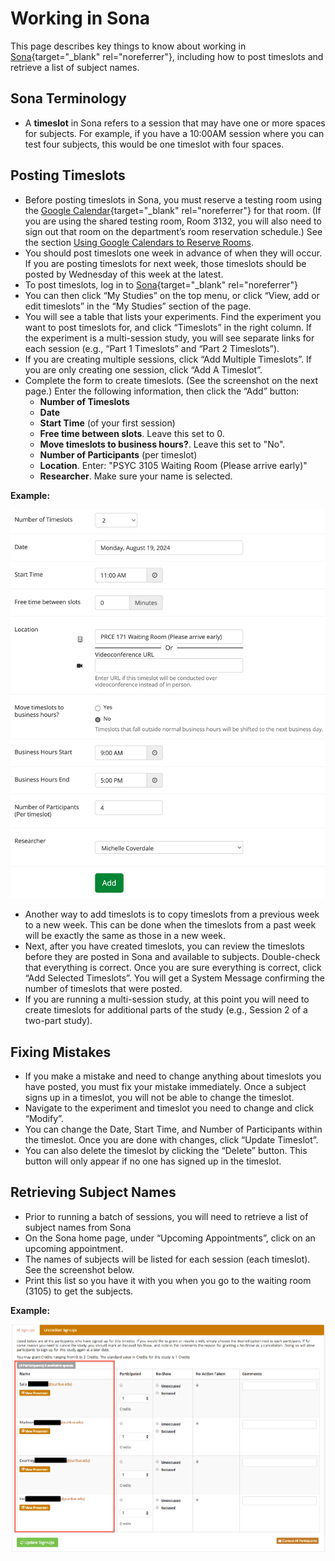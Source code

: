 # Working in Sona

This page describes key things to know about working in [Sona](https://purdue-psych.sona-systems.com){target="_blank" rel="noreferrer"}, including how to post timeslots and retrieve a list of subject names. 

## Sona Terminology

* A **timeslot** in Sona refers to a session that may have one or more spaces for subjects. For example, if you have a 10:00AM session where you can test four subjects, this would be one timeslot with four spaces.  

## Posting Timeslots

* Before posting timeslots in Sona, you must reserve a testing room using the [Google Calendar](https://calendar.google.com){target="_blank" rel="noreferrer"} for that room. (If you are using the shared testing room, Room 3132, you will also need to sign out that room on the department’s room reservation schedule.) See the section [Using Google Calendars to Reserve Rooms](https://pcllab.github.io/handbook/lab-policies/lab-rooms/). 
* You should post timeslots one week in advance of when they will occur. If you are posting timeslots for next week, those timeslots should be posted by Wednesday of this week at the latest. 
* To post timeslots, log in to [Sona](https://purdue-psych.sona-systems.com){target="_blank" rel="noreferrer"}
* You can then click “My Studies” on the top menu, or click “View, add or edit timeslots” in the “My Studies” section of the page.
* You will see a table that lists your experiments. Find the experiment you want to post timeslots for, and click “Timeslots” in the right column. If the experiment is a multi-session study, you will see separate links for each session (e.g., “Part 1 Timeslots” and “Part 2 Timeslots”). 
* If you are creating multiple sessions, click “Add Multiple Timeslots”. If you are only creating one session, click “Add A Timeslot”. 
* Complete the form to create timeslots. (See the screenshot on the next page.) Enter the following information, then click the “Add” button:
    * **Number of Timeslots**
    * **Date**
    * **Start Time** (of your first session)
    * **Free time between slots**. Leave this set to 0.
    * **Move timeslots to business hours?**. Leave this set to "No".
    * **Number of Participants** (per timeslot)
    * **Location**. Enter: "PSYC 3105 Waiting Room (Please arrive early)"
    * **Researcher**. Make sure your name is selected.

**Example:**

<!-- ![Posting Timeslots](../img/posting-timeslots.png) -->

<p align="center"><img src="/../img/posting-timeslots.png"></p>

* Another way to add timeslots is to copy timeslots from a previous week to a new week. This can be done when the timeslots from a past week will be exactly the same as those in a new week.
* Next, after you have created timeslots, you can review the timeslots before they are posted in Sona and available to subjects. Double-check that everything is correct. Once you are sure everything is correct, click “Add Selected Timeslots”. You will get a System Message confirming the number of timeslots that were posted.
* If you are running a multi-session study, at this point you will need to create timeslots for additional parts of the study (e.g., Session 2 of a two-part study).

## Fixing Mistakes

* If you make a mistake and need to change anything about timeslots you have posted, you must fix your mistake immediately. Once a subject signs up in a timeslot, you will not be able to change the timeslot. 
* Navigate to the experiment and timeslot you need to change and click “Modify”.
* You can change the Date, Start Time, and Number of Participants within the timeslot. Once you are done with changes, click “Update Timeslot”. 
* You can also delete the timeslot by clicking the “Delete” button. This button will only appear if no one has signed up in the timeslot.

## Retrieving Subject Names

* Prior to running a batch of sessions, you will need to retrieve a list of subject names from Sona 
* On the Sona home page, under “Upcoming Appointments”, click on an upcoming appointment.
* The names of subjects will be listed for each session (each timeslot). See the screenshot below.
* Print this list so you have it with you when you go to the waiting room (3105) to get the subjects.

**Example:**

<p align="center"><img src="/../img/retrieving-names.png"></p>


